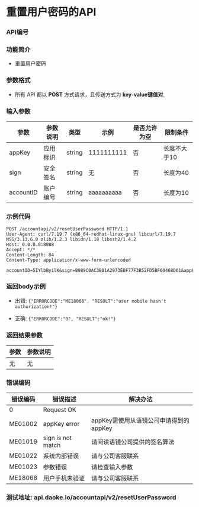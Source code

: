重置用户密码的API
=================================

### API编号

### 功能简介
* 重置用户密码

### 参数格式

* 所有 API 都以 **POST** 方式请求，且传送方式为 **key-value键值对**.


### 输入参数

 参数                   |参数说明            |  类型       |   示例             |是否允许为空|  限制条件
------------------------|--------------------|-------------|--------------------|------------|---------------------
 appKey                 | 应用标识           | string      |  1111111111        |否          | 长度不大于10
 sign                   | 安全签名           | string      |  无                |否          | 长度为40
 accountID              | 账户编号           | string      |  aaaaaaaaaa        |否          | 长度为10


### 示例代码


    POST /accountapi/v2/resetUserPassword HTTP/1.1
    User-Agent: curl/7.19.7 (x86_64-redhat-linux-gnu) libcurl/7.19.7 NSS/3.13.6.0 zlib/1.2.3 libidn/1.18 libssh2/1.4.2
    Host: 0.0.0.0:8088
    Accept: */*
    Content-Length: 84
    Content-Type: application/x-www-form-urlencoded

    accountID=5IYlbByilK&sign=B989C0AC3B01A2973EDF77F3B52FD5BF60468D61&appKey=2064302565

 
### 返回body示例

* 出错: `{"ERRORCODE":"ME18068", "RESULT":"user mobile hasn't authorization!"}`

* 正确: `{"ERRORCODE":"0", "RESULT":"ok!"}`



### 返回结果参数

参数            | 参数说明
----------------|-------------------------------------------
无              | 无


### 错误编码

错误编码    | 错误描述                  | 解决办法
------------|---------------------------|------------------
0           | Request OK                |
ME01002     | appKey error              | appKey需使用从语镜公司申请得到的appKey
ME01019     | sign is not match         | 请阅读语镜公司提供的签名算法
ME01022     | 系统内部错误              | 请与公司客服联系
ME01023     | 参数错误                  | 请检查输入参数
ME18068     | 用户手机未验证            | 请与公司客服联系


### 测试地址: api.daoke.io/accountapi/v2/resetUserPassword
